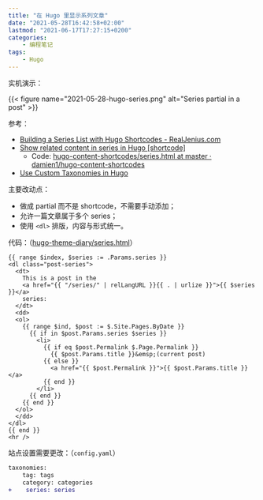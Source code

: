 ```yaml
---
title: "在 Hugo 里显示系列文章"
date: "2021-05-28T16:42:58+02:00"
lastmod: "2021-06-17T17:27:15+0200"
categories: 
    - 编程笔记
tags:
    - Hugo
---
```

实机演示：

{{< figure
    name="2021-05-28-hugo-series.png"
    alt="Series partial in a post" >}}

参考：

- [Building a Series List with Hugo Shortcodes - RealJenius.com](https://realjenius.com/2017/08/07/series-list-with-hugo/)
- [Show related content in series in Hugo [shortcode]](https://damien.co/blog/2020-07-18-hugo-related-series-content-shortcode/)
    + Code: [hugo-content-shortcodes/series.html at master · damien1/hugo-content-shortcodes](https://github.com/damien1/hugo-content-shortcodes/blob/master/series.html)
- [Use Custom Taxonomies in Hugo](https://damien.co/blog/2020-08-01-create-custom-taxonomies-hugo/)

主要改动点：

- 做成 partial 而不是 shortcode，不需要手动添加；
- 允许一篇文章属于多个 series；
- 使用 `<dl>` 排版，内容与形式统一。

代码：（[hugo-theme-diary/series.html](https://github.com/loikein/hugo-theme-diary/blob/main/layouts/partials/series.html)）

```go-html-template
{{ range $index, $series := .Params.series }}
<dl class="post-series">
  <dt>
    This is a post in the
    <a href="{{ "/series/" | relLangURL }}{{ . | urlize }}">{{ $series }}</a>
    series:
  </dt>
  <dd>
  <ol>
    {{ range $ind, $post := $.Site.Pages.ByDate }}
      {{ if in $post.Params.series $series }}
        <li>
          {{ if eq $post.Permalink $.Page.Permalink }}
            {{ $post.Params.title }}&emsp;(current post)
          {{ else }}
            <a href="{{ $post.Permalink }}">{{ $post.Params.title }}</a>
          {{ end }}
        </li>
      {{ end }}
    {{ end }}
  </ol>
  </dd>
</dl>
{{ end }}
<hr />
```

站点设置需要更改：（`config.yaml`）

```diff
taxonomies:
    tag: tags
    category: categories
+    series: series
```

